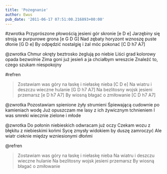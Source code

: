 ```yaml
---
title: 'Pożegnanie'
author: Ewus
pub_date: '2011-06-17 07:51:00.216893+00:00'
---
```


#zwrotka
Przyprószone płowością jesieni gór skronie [e D e]
Jarzębiny się stroją w purpurowe grona [e G D G]
Nad zębaty horyzont wznoszę puste dłonie [G D e]
By odpędzić nostalgię i żal móc pokonać  [C D h7 A7]

@zwrotka
Chmur okręty beztrosko żeglują po niebie 
Liści grad kolorowy opada bezwolnie
Zima goni już jesień a ja chciałbym wreszcie
Znaleźć to, czego szukam niespokojny 

#refren
>Zostawiam was góry na łaskę i niełaskę nieba [C D e]
>Na wiatru i deszczu wieczne hulanie [G D h7 A7]
>Na bezlitosny wojsk jesieni przemarsz [e D h7 A7]
>By wiosną błagać o zmiłowanie [C D h7 A7]

@zwrotka
Pozostawiam spienione żyły strumieni
Śpiewającą cudownie po kamieniach wodę
Już opuszczam me lasy z ich żywicznym tchnieniem
I was smreki wiecznie zielone i młode 

@zwrotka
Do połonin niebieskich odwracam już oczy
Czekam wozu z błękitu z niebieskimi końmi
Sycę zmysły widokiem by duszę zamroczyć
Ale wiatr cieknie między wzniesionymi dłońmi 

@refren
>Zostawiam was góry na łaskę i niełaskę nieba
>Na wiatru i deszczu wieczne hulanie
>Na bezlitosny wojsk jesieni przemarsz
>By wiosną błagać o zmiłowanie